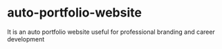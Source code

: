 # auto-portfolio-website
It is an auto portfolio website useful for professional branding and career development
